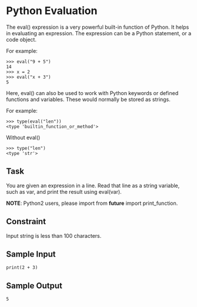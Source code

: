# Python Evaluation

The eval() expression is a very powerful built-in function of Python. It helps in evaluating an expression. The expression can be a Python statement, or a code object.

For example:

    >>> eval("9 + 5")
    14
    >>> x = 2
    >>> eval("x + 3")
    5
Here, eval() can also be used to work with Python keywords or defined functions and variables. These would normally be stored as strings.

For example:

    >>> type(eval("len"))
    <type 'builtin_function_or_method'>
Without eval()

    >>> type("len")
    <type 'str'>
## Task
You are given an expression in a line. Read that line as a string variable, such as var, and print the result using eval(var).

**NOTE**: Python2 users, please import from __future__ import print_function.

## Constraint
Input string is less than 100 characters.

## Sample Input

    print(2 + 3)
## Sample Output

    5

